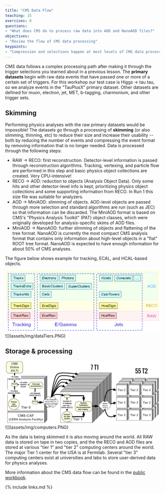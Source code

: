 ```yaml
---
title: "CMS Data Flow"
teaching: 15
exercises: 0
questions:
- "What does CMS do to process raw data into AOD and NanoAOD files?"
objectives:
- "Review the flow of CMS data processing"
keypoints:
- "Compression and selections happen at most levels of CMS data processing"
---
```


CMS data follows a complex processing path after making it through the trigger selections you learned about in a previous lesson.
The **primary datasets** begin with raw data events that have passed one or more of a certain set of triggers. For this workshop
our test case is Higgs -> tau tau, so we analyze events in the "TauPlusX" primary dataset. Other datasets are defined for muon, electron,
jet, MET, b-tagging, charmonium, and other trigger sets.

## Skimming

Performing physics analyses with the raw primary datasets would be impossible! The datasets go through a processing of **skimming** (or also
slimming, thinning, etc) to reduce their size and increase their usability -- both by reducing the number of events and compressing the event format by removing
information that is no longer needed. Data is processed through the following steps:

 * RAW -> RECO: first reconstruction. Detector-level information is passed through reconstruction algorithms. Tracking, vertexing, and particle flow are performed
 in this step and basic physics object collections are created. Very CPU-intensive!
 * RECO -> AOD: reduction to objects (Analysis Object Data). Only some hits and other detector-level info is kept, prioritizing physics object collections and some
 supporting information from RECO. In Run 1 this size file was suitable for analyzers. 
 * AOD -> MiniAOD: slimming of objects. AOD-level objects are passed through more selection and standard algorithms are run (such as JEC) so that information can be discarded.
 The MiniAOD format is based on CMS's "Physics Analysis Toolkit" (PAT) object classes, which were originally developed for analysis-specific skims of AOD files.
 * MiniAOD -> NanoAOD: further slimming of objects and flattening of the tree format. NanoAOD is currently the most compact CMS analysis format that contains
 only information about high-level objects in a "flat" ROOT tree format. NanoAOD is expected to have enough information for about 50% of CMS analyses. 

The figure below shows example for tracking, ECAL, and HCAL-based objects. 

<img src="dataTiers.PNG" alt="Correction flow" />
![](assets/img/dataTiers.PNG)

## Storage & processing

<img src="computers.PNG" alt="Correction flow" />
![](assets/img/computers.PNG)

As the data is being skimmed it is also moving around the world. All RAW data is stored on tape in two
copies, and the the RECO and AOD files are stored at various "tier 1" and "tier 2" computing centers
around the world. The major Tier 1 center for the USA is at Fermilab. Several "tier 3" computing centers
exist at universities and labs to store user-derived data for physics analyses.

More information about the CMS data flow can be found in the [public workbook](https://twiki.cern.ch/twiki/bin/view/CMSPublic/WorkBookChapter2).



{% include links.md %}

